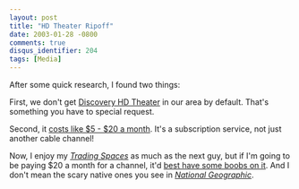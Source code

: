 ```yaml
---
layout: post
title: "HD Theater Ripoff"
date: 2003-01-28 -0800
comments: true
disqus_identifier: 204
tags: [Media]
---
```

After some quick research, I found two things:
 
 First, we don't get [Discovery HD Theater](http://dhd.discovery.com/)
in our area by default. That's something you have to special request.
 
 Second, it [costs like \$5 - \$20 a
month](http://dhd.discovery.com/utilities/getchannel/getchannel.html).
It's a subscription service, not just another cable channel!
 
 Now, I enjoy my [*Trading
Spaces*](http://tlc.discovery.com/fansites/tradingspaces/tradingspaces.html)
as much as the next guy, but if I'm going to be paying \$20 a month for
a channel, it'd [best have some boobs on
it](http://www.playboy.com/pbtv-hv/). And I don't mean the scary native
ones you see in [*National
Geographic*](http://www.nationalgeographic.com/).

